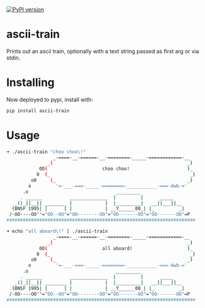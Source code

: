 [![PyPI version](https://img.shields.io/pypi/v/ascii-train.svg?longCache=true&style=for-the-badge)](https://img.shields.io/pypi/v/ascii-train)

# ascii-train
Prints out an ascii train, optionally with a text string passed as first arg or via stdin.

# Installing
Now deployed to pypi, install with:
```bash
pip install ascii-train
```

# Usage
```bash
➜ ./ascii-train "choo choo\!"
                 _-====-__-======-__-========-_____-============-__
               _(                                                 _)
            OO(                    choo choo!                     )_
           0  (_                                                   _)
         o0     (_                                                _)
        o         '=-___-===-_____-========-___________-===-dwb-='
      .o                                _________
     . ______          ______________  |         |      _____
   _()_||__|| ________ |            |  |_________|   __||___||__
  (BNSF 1995| |      | |            | __Y______00_| |_         _|
 /-OO----OO""="OO--OO"="OO--------OO"="OO-------OO"="OO-------OO"=P
#####################################################################

➜ echo "all aboard\!" | ./ascii-train
                 _-====-__-======-__-========-_____-============-__
               _(                                                 _)
            OO(                    all aboard!                    )_
           0  (_                                                   _)
         o0     (_                                                _)
        o         '=-___-===-_____-========-___________-===-dwb-='
      .o                                _________
     . ______          ______________  |         |      _____
   _()_||__|| ________ |            |  |_________|   __||___||__
  (BNSF 1995| |      | |            | __Y______00_| |_         _|
 /-OO----OO""="OO--OO"="OO--------OO"="OO-------OO"="OO-------OO"=P
#####################################################################
```
